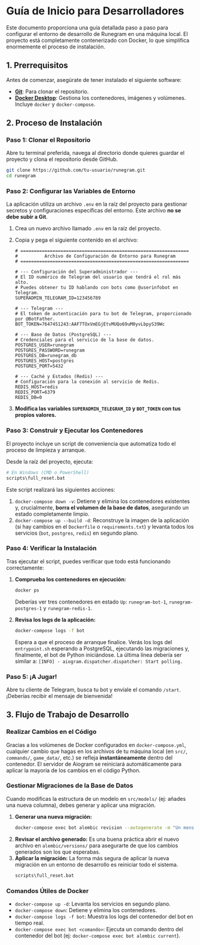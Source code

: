 # Guía de Inicio para Desarrolladores

Este documento proporciona una guía detallada paso a paso para configurar el entorno de desarrollo de Runegram en una máquina local. El proyecto está completamente contenerizado con Docker, lo que simplifica enormemente el proceso de instalación.

## 1. Prerrequisitos

Antes de comenzar, asegúrate de tener instalado el siguiente software:

*   **[Git](https://git-scm.com/)**: Para clonar el repositorio.
*   **[Docker Desktop](https://www.docker.com/products/docker-desktop/)**: Gestiona los contenedores, imágenes y volúmenes. Incluye `docker` y `docker-compose`.

## 2. Proceso de Instalación

### Paso 1: Clonar el Repositorio

Abre tu terminal preferida, navega al directorio donde quieres guardar el proyecto y clona el repositorio desde GitHub.

```bash
git clone https://github.com/tu-usuario/runegram.git
cd runegram
```

### Paso 2: Configurar las Variables de Entorno

La aplicación utiliza un archivo `.env` en la raíz del proyecto para gestionar secretos y configuraciones específicas del entorno. Este archivo **no se debe subir a Git**.

1.  Crea un nuevo archivo llamado `.env` en la raíz del proyecto.
2.  Copia y pega el siguiente contenido en el archivo:

    ```env
    # ===============================================================
    #          Archivo de Configuración de Entorno para Runegram
    # ===============================================================

    # --- Configuración del Superadministrador ---
    # El ID numérico de Telegram del usuario que tendrá el rol más alto.
    # Puedes obtener tu ID hablando con bots como @userinfobot en Telegram.
    SUPERADMIN_TELEGRAM_ID=123456789

    # --- Telegram ---
    # El token de autenticación para tu bot de Telegram, proporcionado por @BotFather.
    BOT_TOKEN=7647451243:AAF7TOxVmEGjEtvMUQo69uM0yvLbpyS39Wc

    # --- Base de Datos (PostgreSQL) ---
    # Credenciales para el servicio de la base de datos.
    POSTGRES_USER=runegram
    POSTGRES_PASSWORD=runegram
    POSTGRES_DB=runegram_db
    POSTGRES_HOST=postgres
    POSTGRES_PORT=5432

    # --- Caché y Estados (Redis) ---
    # Configuración para la conexión al servicio de Redis.
    REDIS_HOST=redis
    REDIS_PORT=6379
    REDIS_DB=0
    ```

3.  **Modifica las variables `SUPERADMIN_TELEGRAM_ID` y `BOT_TOKEN` con tus propios valores.**

### Paso 3: Construir y Ejecutar los Contenedores

El proyecto incluye un script de conveniencia que automatiza todo el proceso de limpieza y arranque.

Desde la raíz del proyecto, ejecuta:
```bash
# En Windows (CMD o PowerShell)
scripts\full_reset.bat
```
Este script realizará las siguientes acciones:
1.  `docker-compose down -v`: Detiene y elimina los contenedores existentes y, crucialmente, **borra el volumen de la base de datos**, asegurando un estado completamente limpio.
2.  `docker-compose up --build -d`: Reconstruye la imagen de la aplicación (si hay cambios en el `Dockerfile` o `requirements.txt`) y levanta todos los servicios (`bot`, `postgres`, `redis`) en segundo plano.

### Paso 4: Verificar la Instalación

Tras ejecutar el script, puedes verificar que todo está funcionando correctamente:

1.  **Comprueba los contenedores en ejecución:**
    ```bash
    docker ps
    ```
    Deberías ver tres contenedores en estado `Up`: `runegram-bot-1`, `runegram-postgres-1` y `runegram-redis-1`.

2.  **Revisa los logs de la aplicación:**
    ```bash
    docker-compose logs -f bot
    ```
    Espera a que el proceso de arranque finalice. Verás los logs del `entrypoint.sh` esperando a PostgreSQL, ejecutando las migraciones y, finalmente, el bot de Python iniciándose. La última línea debería ser similar a:
    `[INFO] - aiogram.dispatcher.dispatcher: Start polling.`

### Paso 5: ¡A Jugar!
Abre tu cliente de Telegram, busca tu bot y envíale el comando `/start`. ¡Deberías recibir el mensaje de bienvenida!

## 3. Flujo de Trabajo de Desarrollo

### Realizar Cambios en el Código
Gracias a los volúmenes de Docker configurados en `docker-compose.yml`, cualquier cambio que hagas en los archivos de tu máquina local (en `src/`, `commands/`, `game_data/`, etc.) se refleja **instantáneamente** dentro del contenedor. El servidor de Aiogram se reiniciará automáticamente para aplicar la mayoría de los cambios en el código Python.

### Gestionar Migraciones de la Base de Datos
Cuando modificas la estructura de un modelo en `src/models/` (ej: añades una nueva columna), debes generar y aplicar una migración.

1.  **Generar una nueva migración:**
    ```bash
    docker-compose exec bot alembic revision --autogenerate -m "Un mensaje descriptivo del cambio"
    ```
2.  **Revisar el archivo generado:** Es una buena práctica abrir el nuevo archivo en `alembic/versions/` para asegurarte de que los cambios generados son los que esperabas.
3.  **Aplicar la migración:** La forma más segura de aplicar la nueva migración en un entorno de desarrollo es reiniciar todo el sistema.
    ```bash
    scripts\full_reset.bat
    ```

### Comandos Útiles de Docker
*   `docker-compose up -d`: Levanta los servicios en segundo plano.
*   `docker-compose down`: Detiene y elimina los contenedores.
*   `docker-compose logs -f bot`: Muestra los logs del contenedor del bot en tiempo real.
*   `docker-compose exec bot <comando>`: Ejecuta un comando dentro del contenedor del bot (ej: `docker-compose exec bot alembic current`).